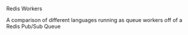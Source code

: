 Redis Workers

A comparison of different languages running as queue workers off of a Redis Pub/Sub Queue
